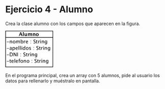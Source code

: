 # Ejercicio 4 - Alumno

Crea la clase alumno con los campos que aparecen en la figura. 

<img src="alumno.png" width="150" />

En el programa principal, crea un array con 5 alumnos, pide al usuario los datos para rellenarlo y muéstralo en pantalla.
